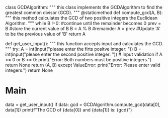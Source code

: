 class GCDAlgorithm:
"""
this class implements the GCDAlgorithm to find the greatest common divisor (GCD).
"""
    @staticmethod
  def compute_gcd(A, B):
     """
     this method calculates the GCD of two positive integers         the Euclidean Algorithm.
     """
     while B !=0:  #continue until the remainder becomes 0
         prev = B  #store the current value of B
         B = A % B #remainder
         A = prev  #Update 'A' to be the previous value of 'B'
     return A

def get_user_input():
     """
     this function accepts input and calculates the GCD.
     """
     try:
          A = int(input("please enter the firts positve                    integer: "))
          B = int(input("please enter the second positive            integer: "))
          # Input validation
          if A <= 0 or B <= 0:
              print("Error: Both numbers must be positive                 integers.")
              return None
          return (A, B)
    except ValueError:
        print("Error: Please enter valid integers.")
        return None
# Main
data = get_user_input()
if data:
    gcd = GCDAlgorithm.compute_gcd(data[0], data[1])
    print(f"The GCD of {data[0]} and {data[1]} is: {gcd}")
